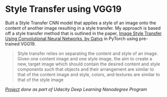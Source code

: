 # Style Transfer using VGG19

Built a Style Transfer CNN model that applies a style of an image onto the content of another image resulting in a style transfer. My approach is based off a style transfer method that is outlined in the paper, [Image Style Transfer Using Convolutional Neural Networks, by Gatys](https://www.cv-foundation.org/openaccess/content_cvpr_2016/papers/Gatys_Image_Style_Transfer_CVPR_2016_paper.pdf) in PyTorch using pre-trained VGG19.

> Style transfer relies on separating the content and style of an image. Given one content image and one style image, the aim to create a new, target image which should contain the desired content and style components such that objects and their arrangement are similar to that of the content image
and style, colors, and textures are similar to that of the style image


*[Project](https://github.com/udacity/deep-learning-v2-pytorch/tree/master/style-transfer) done as part of Udacity Deep Learning Nanodegree Program*